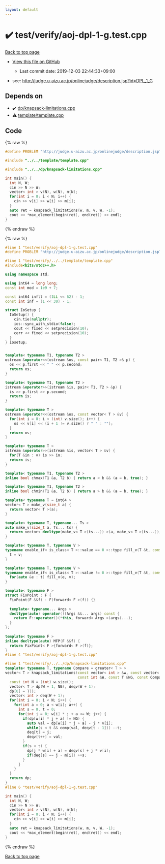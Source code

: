 ```yaml
---
layout: default
---
```


<!-- mathjax config similar to math.stackexchange -->
<script type="text/javascript" async
  src="https://cdnjs.cloudflare.com/ajax/libs/mathjax/2.7.5/MathJax.js?config=TeX-MML-AM_CHTML">
</script>
<script type="text/x-mathjax-config">
  MathJax.Hub.Config({
    TeX: { equationNumbers: { autoNumber: "AMS" }},
    tex2jax: {
      inlineMath: [ ['$','$'] ],
      processEscapes: true
    },
    "HTML-CSS": { matchFontHeight: false },
    displayAlign: "left",
    displayIndent: "2em"
  });
</script>

<script type="text/javascript" src="https://cdnjs.cloudflare.com/ajax/libs/jquery/3.4.1/jquery.min.js"></script>
<script src="https://cdn.jsdelivr.net/npm/jquery-balloon-js@1.1.2/jquery.balloon.min.js" integrity="sha256-ZEYs9VrgAeNuPvs15E39OsyOJaIkXEEt10fzxJ20+2I=" crossorigin="anonymous"></script>
<script type="text/javascript" src="../../../assets/js/copy-button.js"></script>
<link rel="stylesheet" href="../../../assets/css/copy-button.css" />


# :heavy_check_mark: test/verify/aoj-dpl-1-g.test.cpp

<a href="../../../index.html">Back to top page</a>

* <a href="{{ site.github.repository_url }}/blob/master/test/verify/aoj-dpl-1-g.test.cpp">View this file on GitHub</a>
    - Last commit date: 2019-12-03 22:44:33+09:00


* see: <a href="http://judge.u-aizu.ac.jp/onlinejudge/description.jsp?id=DPL_1_G">http://judge.u-aizu.ac.jp/onlinejudge/description.jsp?id=DPL_1_G</a>


## Depends on

* :heavy_check_mark: <a href="../../../library/dp/knapsack-limitations.cpp.html">dp/knapsack-limitations.cpp</a>
* :warning: <a href="../../../library/template/template.cpp.html">template/template.cpp</a>


## Code

<a id="unbundled"></a>
{% raw %}
```cpp
#define PROBLEM "http://judge.u-aizu.ac.jp/onlinejudge/description.jsp?id=DPL_1_G"

#include "../../template/template.cpp"

#include "../../dp/knapsack-limitations.cpp"

int main() {
  int N, W;
  cin >> N >> W;
  vector< int > v(N), w(N), m(N);
  for(int i = 0; i < N; i++) {
    cin >> v[i] >> w[i] >> m[i];
  }
  auto ret = knapsack_limitations(w, m, v, W, -1);
  cout << *max_element(begin(ret), end(ret)) << endl;
}

```
{% endraw %}

<a id="bundled"></a>
{% raw %}
```cpp
#line 1 "test/verify/aoj-dpl-1-g.test.cpp"
#define PROBLEM "http://judge.u-aizu.ac.jp/onlinejudge/description.jsp?id=DPL_1_G"

#line 1 "test/verify/../../template/template.cpp"
#include<bits/stdc++.h>

using namespace std;

using int64 = long long;
const int mod = 1e9 + 7;

const int64 infll = (1LL << 62) - 1;
const int inf = (1 << 30) - 1;

struct IoSetup {
  IoSetup() {
    cin.tie(nullptr);
    ios::sync_with_stdio(false);
    cout << fixed << setprecision(10);
    cerr << fixed << setprecision(10);
  }
} iosetup;


template< typename T1, typename T2 >
ostream &operator<<(ostream &os, const pair< T1, T2 >& p) {
  os << p.first << " " << p.second;
  return os;
}

template< typename T1, typename T2 >
istream &operator>>(istream &is, pair< T1, T2 > &p) {
  is >> p.first >> p.second;
  return is;
}

template< typename T >
ostream &operator<<(ostream &os, const vector< T > &v) {
  for(int i = 0; i < (int) v.size(); i++) {
    os << v[i] << (i + 1 != v.size() ? " " : "");
  }
  return os;
}

template< typename T >
istream &operator>>(istream &is, vector< T > &v) {
  for(T &in : v) is >> in;
  return is;
}

template< typename T1, typename T2 >
inline bool chmax(T1 &a, T2 b) { return a < b && (a = b, true); }

template< typename T1, typename T2 >
inline bool chmin(T1 &a, T2 b) { return a > b && (a = b, true); }

template< typename T = int64 >
vector< T > make_v(size_t a) {
  return vector< T >(a);
}

template< typename T, typename... Ts >
auto make_v(size_t a, Ts... ts) {
  return vector< decltype(make_v< T >(ts...)) >(a, make_v< T >(ts...));
}

template< typename T, typename V >
typename enable_if< is_class< T >::value == 0 >::type fill_v(T &t, const V &v) {
  t = v;
}

template< typename T, typename V >
typename enable_if< is_class< T >::value != 0 >::type fill_v(T &t, const V &v) {
  for(auto &e : t) fill_v(e, v);
}

template< typename F >
struct FixPoint : F {
  FixPoint(F &&f) : F(forward< F >(f)) {}
 
  template< typename... Args >
  decltype(auto) operator()(Args &&... args) const {
    return F::operator()(*this, forward< Args >(args)...);
  }
};
 
template< typename F >
inline decltype(auto) MFP(F &&f) {
  return FixPoint< F >{forward< F >(f)};
}
#line 4 "test/verify/aoj-dpl-1-g.test.cpp"

#line 1 "test/verify/../../dp/knapsack-limitations.cpp"
template< typename T, typename Compare = greater< T > >
vector< T > knapsack_limitations(const vector< int > &w, const vector< int > &m, const vector< T > &v,
                                 const int &W, const T &NG, const Compare &comp = Compare()) {
  const int N = (int) w.size();
  vector< T > dp(W + 1, NG), deqv(W + 1);
  dp[0] = T();
  vector< int > deq(W + 1);
  for(int i = 0; i < N; i++) {
    for(int a = 0; a < w[i]; a++) {
      int s = 0, t = 0;
      for(int j = 0; w[i] * j + a <= W; j++) {
        if(dp[w[i] * j + a] != NG) {
          auto val = dp[w[i] * j + a] - j * v[i];
          while(s < t && comp(val, deqv[t - 1])) --t;
          deq[t] = j;
          deqv[t++] = val;
        }
        if(s < t) {
          dp[j * w[i] + a] = deqv[s] + j * v[i];
          if(deq[s] == j - m[i]) ++s;
        }
      }
    }
  }
  return dp;
}
#line 6 "test/verify/aoj-dpl-1-g.test.cpp"

int main() {
  int N, W;
  cin >> N >> W;
  vector< int > v(N), w(N), m(N);
  for(int i = 0; i < N; i++) {
    cin >> v[i] >> w[i] >> m[i];
  }
  auto ret = knapsack_limitations(w, m, v, W, -1);
  cout << *max_element(begin(ret), end(ret)) << endl;
}

```
{% endraw %}

<a href="../../../index.html">Back to top page</a>

